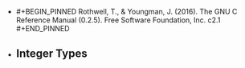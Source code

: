 - #+BEGIN_PINNED
  Rothwell, T., & Youngman, J. (2016). The GNU C Reference Manual (0.2.5). Free Software Foundation, Inc. c2.1
  #+END_PINNED
- **Integer Types**
	-